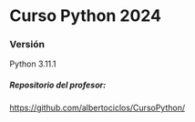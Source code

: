 # Curso Python 2024

### Versión
Python 3.11.1

##### Repositorio del profesor:

https://github.com/albertociclos/CursoPython/
